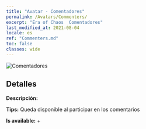 ```yaml
---
title: "Avatar - Comentadores"
permalink: /Avatars/Commenters/
excerpt: "Era of Chaos  Comentadores"
last_modified_at: 2021-08-04
locale: es
ref: "Commenters.md"
toc: false
classes: wide
---
```

 ![Comentadores](/images/a/avatarFrame_14.png)

## Detalles

 **Descripción:**  

 **Tips:** Queda disponible al participar en los comentarios 

 **Is available:**  + 

